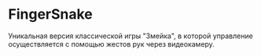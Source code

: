 # FingerSnake
Уникальная версия классической игры "Змейка", в которой управление осуществляется с помощью жестов рук через видеокамеру. 
